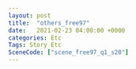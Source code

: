 ```yaml
---
layout: post
title:  "others_free97"
date:   2021-02-23 04:00:00 +0000
categories: Etc
Tags: Story Etc
SceneCode: ["scene_free97_q1_s20"]
---
```

